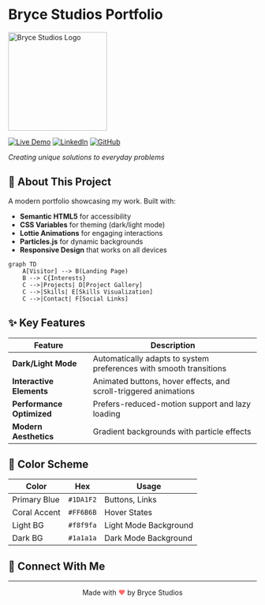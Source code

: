 # Bryce Studios Portfolio 

<div align="left">
  <img src="https://res.cloudinary.com/dlo6pjmqi/image/upload/v1743902724/brycestudioslogogif_iwlkgw.gif" alt="Bryce Studios Logo" width="200">
  
  [![Live Demo](https://img.shields.io/badge/demo-live-brightgreen)](https://brycek.me)
  [![LinkedIn](https://img.shields.io/badge/LinkedIn-0077B5?style=for-the-badge&logo=linkedin&logoColor=white)](https://linkedin.com/in/yourprofile)
  [![GitHub](https://img.shields.io/badge/GitHub-181717?style=for-the-badge&logo=github&logoColor=white)](https://github.com/yourprofile)

  *Creating unique solutions to everyday problems*
</div>

## 🚀 About This Project

A modern portfolio showcasing my work. Built with:

- **Semantic HTML5** for accessibility
- **CSS Variables** for theming (dark/light mode)
- **Lottie Animations** for engaging interactions
- **Particles.js** for dynamic backgrounds
- **Responsive Design** that works on all devices

```mermaid
graph TD
    A[Visitor] --> B(Landing Page)
    B --> C{Interests}
    C -->|Projects| D[Project Gallery]
    C -->|Skills| E[Skills Visualization]
    C -->|Contact| F[Social Links]
```

## ✨ Key Features

| Feature        | Description                                                                 |
|---------------|----------------------------------------------------------------------------|
| **Dark/Light Mode** | Automatically adapts to system preferences with smooth transitions |
| **Interactive Elements** | Animated buttons, hover effects, and scroll-triggered animations |
| **Performance Optimized** | Prefers-reduced-motion support and lazy loading |
| **Modern Aesthetics** | Gradient backgrounds with particle effects |



## 🌈 Color Scheme

| Color          | Hex       | Usage               |
|----------------|----------|--------------------|
| Primary Blue   | `#1DA1F2` | Buttons, Links     |
| Coral Accent   | `#FF6B6B` | Hover States       |
| Light BG      | `#f8f9fa` | Light Mode Background |
| Dark BG       | `#1a1a1a` | Dark Mode Background |



## 🤝 Connect With Me

---

<p align="center">
  Made with <span style="color:#FF6B6B">♥</span> by Bryce Studios
</p>
